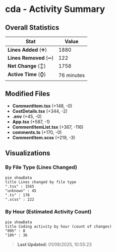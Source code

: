 # cda - Activity Summary 

## Overall Statistics

| Stat                   | Value                                                             |
| ---------------------- | ----------------------------------------------------------------- |
| **Lines Added** (➕)   | 1880                                          |
| **Lines Removed** (➖) | 122                                        |
| **Net Change** (↕)    | 1758                |
| **Active Time** (⌚)   | 76 minutes |


## Modified Files
- **CommentItem.tsx** (+148, -0)
- **CostDetails.tsx** (+344, -2)
- **.env** (+45, -0)
- **App.tsx** (+587, -1)
- **CommentItemList.tsx** (+367, -116)
- **comments.ts** (+170, -0)
- **CommentItem.scss** (+219, -3)

## Visualizations

### By File Type (Lines Changed)

```mermaid
pie showData
title Lines changed by file type
".tsx" : 1565
"unknown" : 45
".ts" : 170
".scss" : 222
```

### By Hour (Estimated Activity Count)

```mermaid
pie showData
title Coding activity by hour (count of changes)
"09h" : 8
"10h" : 36
```


> **Last Updated:** 01/09/2025, 10:55:23